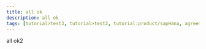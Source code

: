 ```yaml
---
title: all ok
description: all ok
tags: [tutorial>test3, tutorial>test2, tutorial:product/sapHana, agreements>ll2, products:analytics/73554900100700000651/01200314690800000638/01200314690900001216]
---
```

all ok2
